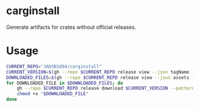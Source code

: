 # carginstall
Generate artifacts for crates without official releases.

# Usage

```bash
CURRENT_REPO="JADSN1894/carginstall"
CURRENT_VERSION=$(gh --repo $CURRENT_REPO release view --json tagName --jq .tagName)
DOWNLOADED_FILES=$(gh --repo $CURRENT_REPO release view --json assets --jq '.assets[] | select(.name) .name')
for DOWNLOADED_FILE in $DOWNLOADED_FILES; do
    gh --repo $CURRENT_REPO release download $CURRENT_VERSION --pattern "$DOWNLOADED_FILE"
    chmod +x "$DOWNLOADED_FILE"
done
```
